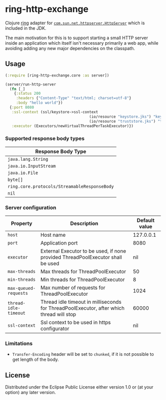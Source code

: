 # ring-http-exchange

Clojure [ring](https://github.com/ring-clojure/ring) adapter for
[`com.sun.net.httpserver.HttpServer`](https://docs.oracle.com/javase/8/docs/jre/api/net/httpserver/spec/com/sun/net/httpserver/HttpServer.html)
which is included in the JDK.

The main motivation for this is to support starting a small HTTP
server inside an application which itself isn't necessary primarily a
web app, while avoiding adding any new major dependencies on the classpath.

## Usage

``` clojure
(:require [ring-http-exchange.core :as server])
```

``` clojure
(server/run-http-server
  (fn [_]
    {:status 200
     :headers {"Content-Type" "text/html; charset=utf-8"}
     :body "hello world"})
  {:port 8080
   :ssl-context (ssl/keystore->ssl-context 
                                      (io/resource "keystore.jks") "keystore-password"
                                      (io/resource "truststore.jks") "truststore-password")
   :executor (Executors/newVirtualThreadPerTaskExecutor)})
```

### Supported response body types

| Response Body Type                           | 
|----------------------------------------------|
| `java.lang.String`                           |
| `java.io.InputStream`                        |
| `java.io.File`                               |
| `byte[]`                                     |
| `ring.core.protocols/StreamableResponseBody` |
| `nil`                                        |

### Server configuration

| Property              | Description                                                                              | Default value |
|-----------------------|------------------------------------------------------------------------------------------|---------------|
| `host`                | Host name                                                                                | 127.0.0.1     | 
| `port`                | Application port                                                                         | 8080          |
| `executor`            | External Executor to be used, if none provided  ThreadPoolExecutor shall be used         | nil           |
| `max-threads`         | Max threads for ThreadPoolExecutor                                                       | 50            |
| `min-threads`         | Min threads for ThreadPoolExecutor                                                       | 8             |
| `max-queued-requests` | Max number of requests for ThreadPoolExecutor                                            | 1024          |                                           
| `thread-idle-timeout` | Thread idle timeout in milliseconds for ThreadPoolExecutor, after which thread will stop | 60000         |
| `ssl-context`         | Ssl context to be used in https configurator                                             | nil           |

### Limitations

* `Transfer-Encoding` header will be set to `chunked`, if it is not possible to get length of the body.


## License

Distributed under the Eclipse Public License either version 1.0 or (at
your option) any later version.
